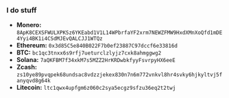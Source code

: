### I do stuff

- **Monero:** `8ApK8CEXSFWULXPKSz6YKEabd1V1L14WPbrfaYF2xrm7NEWZFMW9HxdXMnXoQfd1mDE4Yyi4BK1i4CSdMJEvQALCJJ1WTQz`
- **Ethereum:** `0x3d85C5e840B022F7b0ef23887C97dccf6e33816d`
- **BTC:** `bc1qc3tnxx6s9rfj7ueturclzlyjz7cxk8ahmggwg2`
- **Solana:** `7aQKFBM7f34xkM7s5MZZ2HrKRDwbkfyyFsvrpyHX6eeE`
- **Zcash:** `zs10ye89pvqpek68undsac8vdzzjekex830n7n6m772vnkvl8hr4svky6hjkyltvj5fanyqvd8g64k`
- **Litecoin:** `ltc1qwx4upfgm6z060c2sya5ecgz9sfzu36eq2t2twj`
